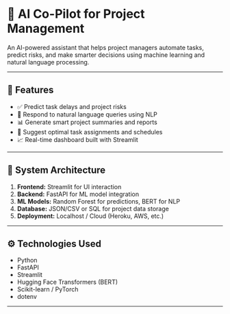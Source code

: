 # 🤖 AI Co-Pilot for Project Management

An AI-powered assistant that helps project managers automate tasks, predict risks, and make smarter decisions using machine learning and natural language processing.

---

## 🚀 Features

- ✅ Predict task delays and project risks
- 💬 Respond to natural language queries using NLP
- 📊 Generate smart project summaries and reports
- 📅 Suggest optimal task assignments and schedules
- 📈 Real-time dashboard built with Streamlit

---

## 🧠 System Architecture

1. **Frontend:** Streamlit for UI interaction
2. **Backend:** FastAPI for ML model integration
3. **ML Models:** Random Forest for predictions, BERT for NLP
4. **Database:** JSON/CSV or SQL for project data storage
5. **Deployment:** Localhost / Cloud (Heroku, AWS, etc.)

---

## ⚙️ Technologies Used

- Python
- FastAPI
- Streamlit
- Hugging Face Transformers (BERT)
- Scikit-learn / PyTorch
- dotenv

---

